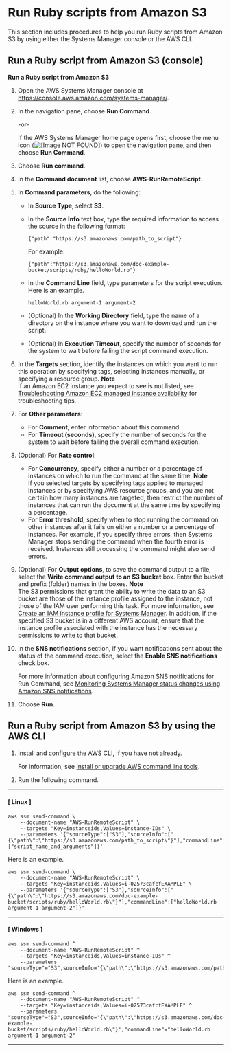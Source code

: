 # Run Ruby scripts from Amazon S3<a name="integration-s3-ruby"></a>

This section includes procedures to help you run Ruby scripts from Amazon S3 by using either the Systems Manager console or the AWS CLI\.

## Run a Ruby script from Amazon S3 \(console\)<a name="integration-s3-ruby-console"></a>

**Run a Ruby script from Amazon S3**

1. Open the AWS Systems Manager console at [https://console\.aws\.amazon\.com/systems\-manager/](https://console.aws.amazon.com/systems-manager/)\.

1. In the navigation pane, choose **Run Command**\.

   \-or\-

   If the AWS Systems Manager home page opens first, choose the menu icon \(![\[Image NOT FOUND\]](http://docs.aws.amazon.com/systems-manager/latest/userguide/images/menu-icon-small.png)\) to open the navigation pane, and then choose **Run Command**\.

1. Choose **Run command**\.

1. In the **Command document** list, choose **AWS\-RunRemoteScript**\.

1. In **Command parameters**, do the following:
   + In **Source Type**, select **S3**\. 
   + In the **Source Info** text box, type the required information to access the source in the following format:

     ```
     {"path":"https://s3.amazonaws.com/path_to_script"}
     ```

     For example:

     ```
     {"path":"https://s3.amazonaws.com/doc-example-bucket/scripts/ruby/helloWorld.rb"}
     ```
   + In the **Command Line** field, type parameters for the script execution\. Here is an example\.

     ```
     helloWorld.rb argument-1 argument-2
     ```
   + \(Optional\) In the **Working Directory** field, type the name of a directory on the instance where you want to download and run the script\.
   + \(Optional\) In **Execution Timeout**, specify the number of seconds for the system to wait before failing the script command execution\. 

1. In the **Targets** section, identify the instances on which you want to run this operation by specifying tags, selecting instances manually, or specifying a resource group\.
**Note**  
If an Amazon EC2 instance you expect to see is not listed, see [Troubleshooting Amazon EC2 managed instance availability](troubleshooting-managed-instances.md) for troubleshooting tips\.

1. For **Other parameters**:
   + For **Comment**, enter information about this command\.
   + For **Timeout \(seconds\)**, specify the number of seconds for the system to wait before failing the overall command execution\. 

1. \(Optional\) For **Rate control**:
   + For **Concurrency**, specify either a number or a percentage of instances on which to run the command at the same time\.
**Note**  
If you selected targets by specifying tags applied to managed instances or by specifying AWS resource groups, and you are not certain how many instances are targeted, then restrict the number of instances that can run the document at the same time by specifying a percentage\.
   + For **Error threshold**, specify when to stop running the command on other instances after it fails on either a number or a percentage of instances\. For example, if you specify three errors, then Systems Manager stops sending the command when the fourth error is received\. Instances still processing the command might also send errors\.

1. \(Optional\) For **Output options**, to save the command output to a file, select the **Write command output to an S3 bucket** box\. Enter the bucket and prefix \(folder\) names in the boxes\.
**Note**  
The S3 permissions that grant the ability to write the data to an S3 bucket are those of the instance profile assigned to the instance, not those of the IAM user performing this task\. For more information, see [Create an IAM instance profile for Systems Manager](setup-instance-profile.md)\. In addition, if the specified S3 bucket is in a different AWS account, ensure that the instance profile associated with the instance has the necessary permissions to write to that bucket\.

1. In the **SNS notifications** section, if you want notifications sent about the status of the command execution, select the **Enable SNS notifications** check box\.

   For more information about configuring Amazon SNS notifications for Run Command, see [Monitoring Systems Manager status changes using Amazon SNS notifications](monitoring-sns-notifications.md)\.

1. Choose **Run**\.

## Run a Ruby script from Amazon S3 by using the AWS CLI<a name="integration-s3-ruby-cli"></a>

1. Install and configure the AWS CLI, if you have not already\.

   For information, see [Install or upgrade AWS command line tools](getting-started-cli.md)\.

1. Run the following command\.

------
#### [ Linux ]

   ```
   aws ssm send-command \
       --document-name "AWS-RunRemoteScript" \
       --targets "Key=instanceids,Values=instance-IDs" \
       --parameters '{"sourceType":["S3"],"sourceInfo":["{\"path\":\"https://s3.amazonaws.com/path_to_script\"}"],"commandLine":["script_name_and_arguments"]}'
   ```

   Here is an example\.

   ```
   aws ssm send-command \
       --document-name "AWS-RunRemoteScript" \
       --targets "Key=instanceids,Values=i-02573cafcfEXAMPLE" \
       --parameters '{"sourceType":["S3"],"sourceInfo":["{\"path\":\"https://s3.amazonaws.com/doc-example-bucket/scripts/ruby/helloWorld.rb\"}"],"commandLine":["helloWorld.rb argument-1 argument-2"]}'
   ```

------
#### [ Windows ]

   ```
   aws ssm send-command ^    
       --document-name "AWS-RunRemoteScript" ^
       --targets "Key=instanceids,Values=instance-IDs" ^
       --parameters "sourceType"="S3",sourceInfo='{\"path\":\"https://s3.amazonaws.com/path_to_script\"}',"commandLine"="script_name_and_arguments"
   ```

   Here is an example\.

   ```
   aws ssm send-command ^
       --document-name "AWS-RunRemoteScript" ^
       --targets "Key=instanceids,Values=i-02573cafcfEXAMPLE" ^
       --parameters "sourceType"="S3",sourceInfo='{\"path\":\"https://s3.amazonaws.com/doc-example-bucket/scripts/ruby/helloWorld.rb\"}',"commandLine"="helloWorld.rb argument-1 argument-2"
   ```

------